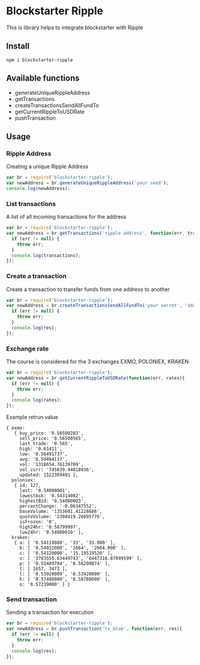 # Blockstarter Ripple
This is library helps to integrate blockstarter with Ripple

## Install

```
npm i blockstarter-ripple
```

## Available functions

* generateUniqueRippleAddress
* getTransactions
* createTransactionsSendAllFundTo
* getCurrentRippleToUSDRate
* pushTransaction


## Usage

### Ripple Address

Creating a unique Ripple Address

```Javascript
var br = require('blockstarter-ripple');
var newAddress = br.generateUniqueRippleAddress('your seed');
console.log(newAddress);
```
### List transactions

A list of all incoming transactions for the address

```Javascript
var br = require('blockstarter-ripple');
var newAddress = br.getTransactions('ripple address', function(err, transactions){
  if (err != null) {
    throw err;
  }
  console.log(transactions);
});
```

### Сreate a transaction
Сreate a transaction to transfer funds from one address to another

```Javascript
var br = require('blockstarter-ripple');
var newAddress = br.createTransactionsSendAllFundTo('your secret', 'address from', 'address to', 'amount', function(err, res){
  if (err != null) {
    throw err;
  }
  console.log(res);
});
```

### Exchange rate
The course is considered for the 3 exchanges EXMO, POLONIEX, KRAKEN

```Javascript
var br = require('blockstarter-ripple');
var newAddress = br.getCurrentRippleToUSDRate(function(err, rates){
  if (err != null) {
    throw err;
  }
  console.log(rates);
});
```
Example retrun value
```
{ exmo:
   { buy_price: '0.56500283',
     sell_price: '0.56500565',
     last_trade: '0.565',
     high: '0.61411',
     low: '0.56491737',
     avg: '0.59404117',
     vol: '1318654.76139709',
     vol_curr: '745039.94018936',
     updated: 1522309401 },
  poloniex:
   { id: 127,
     last: '0.54000001',
     lowestAsk: '0.54314082',
     highestBid: '0.54000003',
     percentChange: '-0.06347552',
     baseVolume: '1353601.41228686',
     quoteVolume: '2394419.26895776',
     isFrozen: '0',
     high24hr: '0.58799997',
     low24hr: '0.54000010' },
  kraken:
   { a: [ '0.54118000', '33', '33.000' ],
     b: [ '0.54032000', '2664', '2664.000' ],
     c: [ '0.54120000', '15.19519520' ],
     v: [ '3783555.63449743', '6447316.87099599' ],
     p: [ '0.55409794', '0.56209874' ],
     t: [ 1657, 3473 ],
     l: [ '0.53920000', '0.53920000' ],
     h: [ '0.57400000', '0.58788000' ],
     o: '0.57239000' } }
```

### Send transaction
Sending a transaction for execution

```Javascript
var br = require('blockstarter-ripple');
var newAddress = br.pushTransaction('tx_blob', function(err, res){
  if (err != null) {
    throw err;
  }
  console.log(res);
});
```
